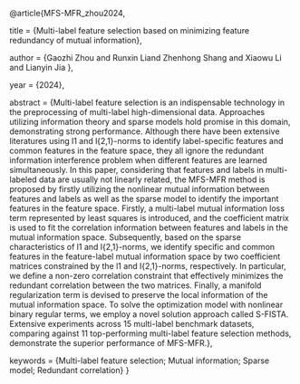 @article{MFS-MFR_zhou2024,

  title = {Multi-label feature selection based on minimizing feature redundancy of mutual information},
  
  author = {Gaozhi Zhou and Runxin Liand Zhenhong Shang and Xiaowu Li and Lianyin Jia },
  
  year = {2024},
  
  abstract = {Multi-label feature selection is an indispensable technology in the preprocessing of multi-label high-dimensional data. Approaches utilizing information theory and sparse models hold promise in this domain, demonstrating strong performance. Although there have been extensive literatures using l1 and l{2,1}-norms to identify label-specific features and common features in the feature space, they all ignore the redundant information interference problem when different features are learned simultaneously. In this paper, considering that features and labels in multi-labeled data are usually not linearly related, the MFS-MFR method is proposed by firstly utilizing the nonlinear mutual information between features and labels as well as the sparse model to identify the important features in the feature space. Firstly, a multi-label mutual information loss term represented by least squares is introduced, and the coefficient matrix is used to fit the correlation information between features and labels in the mutual information space. Subsequently, based on the sparse characteristics of l1 and l{2,1}-norms, we identify specific and common features in the feature-label mutual information space by two coefficient matrices constrained by the l1 and l{2,1}-norms, respectively. In particular, we define a non-zero correlation constraint that effectively minimizes the redundant correlation between the two matrices. Finally, a manifold regularization term is devised to preserve the local information of the mutual information space. To solve the optimization model with nonlinear binary regular terms, we employ a novel solution approach called S-FISTA. Extensive experiments across 15 multi-label benchmark datasets, comparing against 11 top-performing multi-label feature selection methods, demonstrate the superior performance of MFS-MFR.},
  
  keywords = {Multi-label feature selection; Mutual information; Sparse model; Redundant correlation}
}
